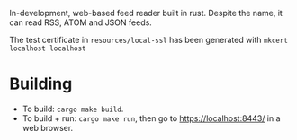 In-development, web-based feed reader built in rust. Despite the name, it can read RSS, ATOM and JSON feeds.

The test certificate in `resources/local-ssl` has been generated with `mkcert localhost localhost`

# Building
- To build: `cargo make build`.
- To build + run: `cargo make run`, then go to [https://localhost:8443/](https://localhost:8443/) in a web browser.